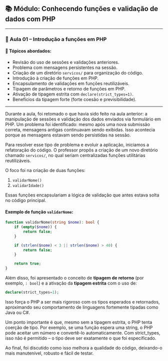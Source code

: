 ## 📚 Módulo: Conhecendo funções e validação de dados com PHP

---

### 🔹 Aula 01 – Introdução a funções em PHP  

#### 🧩 Tópicos abordados:
- Revisão do uso de sessões e validações anteriores.
- Problema com mensagens persistentes na sessão.
- Criação de um diretório `servicos/` para organização do código.
- Introdução à criação de funções em PHP.
- Encapsulamento de validações em funções reutilizáveis.
- Tipagem de parâmetros e retorno de funções em PHP.
- Ativação de tipagem estrita com `declare(strict_types=1)`.
- Benefícios da tipagem forte (forte coesão e previsibilidade).

---

Durante a aula, foi retomado o que havia sido feito na aula anterior: a manipulação de sessões e validação dos dados enviados via formulário em PHP. Um problema foi identificado: mesmo após uma nova submissão correta, mensagens antigas continuavam sendo exibidas. Isso acontecia porque as mensagens estavam sendo persistidas na sessão.

Para resolver esse tipo de problema e evoluir a aplicação, iniciamos a refatoração do código. O professor propôs a criação de um novo diretório chamado `servicos/`, no qual seriam centralizadas funções utilitárias reutilizáveis.

O foco foi na criação de duas funções:
1. `validarNome()`
2. `validarIdade()`

Essas funções encapsulariam a lógica de validação que antes estava solta no código principal.

#### Exemplo de função `validarNome`:

```php
function validarNome(string $nome): bool {
    if (empty($nome)) {
        return false;
    }

    if (strlen($nome) < 3 || strlen($nome) > 40) {
        return false;
    }

    return true;
}
```
Além disso, foi apresentado o conceito de **tipagem de retorno** (por exemplo, `: bool`) e a ativação da **tipagem estrita** com o uso de:

```php
declare(strict_types=1);
```
Isso força o PHP a ser mais rigoroso com os tipos esperados e retornados, aproximando seu comportamento de linguagens fortemente tipadas como Java ou C#.

Um ponto importante é que, mesmo sem a tipagem estrita, o PHP tenta coerção de tipo. Por exemplo, se uma função espera uma string, o PHP pode aceitar um número e convertê-lo automaticamente. Com strict_types, isso não é permitido – o tipo deve ser exatamente o que foi especificado.

Ao final, foi discutido como isso melhora a qualidade do código, deixando-o mais manutenível, robusto e fácil de testar.